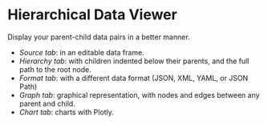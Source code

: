 # Hierarchical Data Viewer

Display your parent-child data pairs in a better manner.

* *Source tab*: in an editable data frame.
* *Hierarchy tab*: with children indented below their parents, and the full path to the root node.
* *Format tab*: with a different data format (JSON, XML, YAML, or JSON Path)
* *Graph tab*: graphical representation, with nodes and edges between any parent and child.
* *Chart tab*: charts with Plotly.